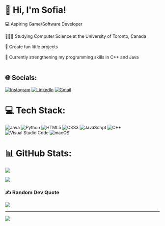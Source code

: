 # 👋 Hi, I'm Sofia!
💻 Aspiring Game/Software Developer <br/><br>👩🏼‍🎓 Studying Computer Science at the University of Toronto, Canada <br/><br>🎨 Create fun little projects <br/><br>💭 Currently strengthening my programming skills in C++ and Java <br/><br>


## 🌐 Socials:
[![Instagram](https://img.shields.io/badge/Instagram-%23E4405F.svg?style=for-the-badge&logo=Instagram&logoColor=white)](https://instagram.com/sofia_borodaenko) 
[![LinkedIn](https://img.shields.io/badge/linkedin-%230077B5.svg?style=for-the-badge&logo=linkedin&logoColor=white)](https://linkedin.com/in/sofiaborodaenko) 
[![Gmail](https://img.shields.io/badge/Gmail-D14836?style=for-the-badge&logo=gmail&logoColor=white)](mailto:soph.bor06@gmail.com)

# 💻 Tech Stack:
![Java](https://img.shields.io/badge/java-%23ED8B00.svg?style=for-the-badge&logo=openjdk&logoColor=white) ![Python](https://img.shields.io/badge/python-3670A0?style=for-the-badge&logo=python&logoColor=ffdd54) ![HTML5](https://img.shields.io/badge/html5-%23E34F26.svg?style=for-the-badge&logo=html5&logoColor=white) 	![CSS3](https://img.shields.io/badge/css3-%231572B6.svg?style=for-the-badge&logo=css3&logoColor=white) ![JavaScript](https://img.shields.io/badge/javascript-%23323330.svg?style=for-the-badge&logo=javascript&logoColor=%23F7DF1E) ![C++](https://img.shields.io/badge/c++-%2300599C.svg?style=for-the-badge&logo=c%2B%2B&logoColor=white) ![Visual Studio Code](https://img.shields.io/badge/Visual%20Studio%20Code-0078d7.svg?style=for-the-badge&logo=visual-studio-code&logoColor=white) ![macOS](https://img.shields.io/badge/mac%20os-000000?style=for-the-badge&logo=macos&logoColor=F0F0F0)
# 📊 GitHub Stats:
![](https://github-readme-stats.vercel.app/api?username=sofiaborodaenko&theme=tokyonight&hide_border=false&include_all_commits=false&count_private=false) <br/>

![](https://github-readme-stats.vercel.app/api/top-langs/?username=sofiaborodaenko&theme=tokyonight&hide_border=false&include_all_commits=false&count_private=false&layout=compact)

### ✍️ Random Dev Quote
![](https://quotes-github-readme.vercel.app/api?type=horizontal&theme=radical)

---
[![](https://visitcount.itsvg.in/api?id=sofiaborodaenko&icon=0&color=4)](https://visitcount.itsvg.in)

<!-- Proudly created with GPRM ( https://gprm.itsvg.in ) -->
